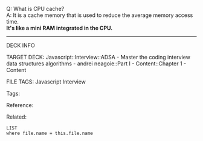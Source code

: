 Q: What is CPU cache?  
A: It is a cache memory that is used to reduce the average memory access time.  
**It's like a mini RAM integrated in the CPU.**
<!--ID: 1690027055293-->

---

DECK INFO

TARGET DECK: Javascript::Interview::ADSA - Master the coding interview data structures algorithms - andrei neagoie::Part I - Content::Chapter 1 - Content

FILE TAGS: Javascript Interview

Tags:

Reference:

Related:

```dataview
LIST
where file.name = this.file.name
```
